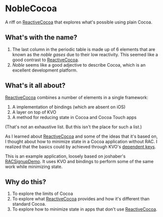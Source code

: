 # NobleCocoa
A riff on [ReactiveCocoa][] that explores what's possible using plain Cocoa.

## What's with the name?
1. The last column in the periodic table is made up of 6 elements that are known as the _noble gases_ due to their low reactivity. This seemed like a good contrast to [ReactiveCocoa][].
2. _Noble_ seems like a good adjective to describe Cocoa, which is an excellent development platform.

## What's it all about?
[ReactiveCocoa][] combines a number of elements in a single framework:

1. A implementation of bindings (which are absent on iOS)
2. A layer on top of KVO
3. A method for reducing state in Cocoa and Cocoa Touch apps

(That's not an exhaustive list. But this isn't the place for such a list.)

As I learned about [ReactiveCocoa][] and some of the ideas that it's based on, I thought about how to minimize state in a Cocoa application without RAC. I realized that the basics could by achieved through KVO's [dependent keys][].

This is an example application, loosely based on joshaber's [RACSignupDemo][]. It uses KVO and bindings to perform some of the same work while minimizing state.

## Why do this?
1. To explore the limits of Cocoa
2. To explore what [ReactiveCocoa][] provides and how it's different than standard Cocoa.
3. To explore how to minimize state in apps that don't use [ReactiveCocoa][].

[ReactiveCocoa]:  https://github.com/github/ReactiveCocoa
[dependent keys]: http://developer.apple.com/library/ios/#documentation/cocoa/conceptual/KeyValueObserving/Articles/KVODependentKeys.html
[RACSignupDemo]:  https://github.com/joshaber/RACSignupDemo
